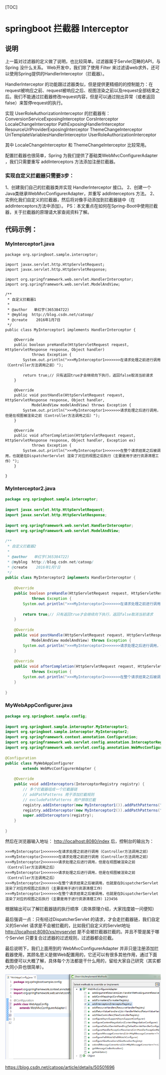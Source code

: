 [TOC]



# springboot 拦截器 Interceptor

## 说明

上一篇对过滤器的定义做了说明，也比较简单。过滤器属于Servlet范畴的API，与Spring 没什么关系。 
Web开发中，我们除了使用 Filter 来过滤请web求外，还可以使用Spring提供的HandlerInterceptor（拦截器）。

HandlerInterceptor 的功能跟过滤器类似，但是提供更精细的的控制能力：在request被响应之前、request被响应之后、视图渲染之前以及request全部结束之后。我们不能通过拦截器修改request内容，但是可以通过抛出异常（或者返回false）来暂停request的执行。

实现 UserRoleAuthorizationInterceptor 的拦截器有： 
ConversionServiceExposingInterceptor 
CorsInterceptor 
LocaleChangeInterceptor 
PathExposingHandlerInterceptor 
ResourceUrlProviderExposingInterceptor 
ThemeChangeInterceptor 
UriTemplateVariablesHandlerInterceptor 
UserRoleAuthorizationInterceptor

其中 LocaleChangeInterceptor 和 ThemeChangeInterceptor 比较常用。

配置拦截器也很简单，Spring 为我们提供了基础类WebMvcConfigurerAdapter ，我们只需要重写 addInterceptors 方法添加注册拦截器。

### 实现自定义拦截器只需要3步： 

1、创建我们自己的拦截器类并实现 HandlerInterceptor 接口。 
2、创建一个Java类继承WebMvcConfigurerAdapter，并重写 addInterceptors 方法。 
2、实例化我们自定义的拦截器，然后将对像手动添加到拦截器链中（在addInterceptors方法中添加）。 
PS：本文重点在如何在Spring-Boot中使用拦截器，关于拦截器的原理请大家查阅资料了解。

## 代码示例：

### MyInterceptor1.java

```
package org.springboot.sample.interceptor;

import javax.servlet.http.HttpServletRequest;
import javax.servlet.http.HttpServletResponse;

import org.springframework.web.servlet.HandlerInterceptor;
import org.springframework.web.servlet.ModelAndView;

/**
 * 自定义拦截器1
 *
 * @author   单红宇(365384722)
 * @myblog  http://blog.csdn.net/catoop/
 * @create    2016年1月7日
 */
public class MyInterceptor1 implements HandlerInterceptor {

    @Override
    public boolean preHandle(HttpServletRequest request, HttpServletResponse response, Object handler)
            throws Exception {
        System.out.println(">>>MyInterceptor1>>>>>>>在请求处理之前进行调用（Controller方法调用之前）");

        return true;// 只有返回true才会继续向下执行，返回false取消当前请求
    }

    @Override
    public void postHandle(HttpServletRequest request, HttpServletResponse response, Object handler,
            ModelAndView modelAndView) throws Exception {
        System.out.println(">>>MyInterceptor1>>>>>>>请求处理之后进行调用，但是在视图被渲染之前（Controller方法调用之后）");
    }

    @Override
    public void afterCompletion(HttpServletRequest request, HttpServletResponse response, Object handler, Exception ex)
            throws Exception {
        System.out.println(">>>MyInterceptor1>>>>>>>在整个请求结束之后被调用，也就是在DispatcherServlet 渲染了对应的视图之后执行（主要是用于进行资源清理工作）");
    }

}

```

### MyInterceptor2.java

```java
package org.springboot.sample.interceptor;

import javax.servlet.http.HttpServletRequest;
import javax.servlet.http.HttpServletResponse;

import org.springframework.web.servlet.HandlerInterceptor;
import org.springframework.web.servlet.ModelAndView;

/**
 * 自定义拦截器2
 *
 * @author   单红宇(365384722)
 * @myblog  http://blog.csdn.net/catoop/
 * @create    2016年1月7日
 */
public class MyInterceptor2 implements HandlerInterceptor {

    @Override
    public boolean preHandle(HttpServletRequest request, HttpServletResponse response, Object handler)
            throws Exception {
        System.out.println(">>>MyInterceptor2>>>>>>>在请求处理之前进行调用（Controller方法调用之前）");

        return true;// 只有返回true才会继续向下执行，返回false取消当前请求
    }

    @Override
    public void postHandle(HttpServletRequest request, HttpServletResponse response, Object handler,
            ModelAndView modelAndView) throws Exception {
        System.out.println(">>>MyInterceptor2>>>>>>>请求处理之后进行调用，但是在视图被渲染之前（Controller方法调用之后）");
    }

    @Override
    public void afterCompletion(HttpServletRequest request, HttpServletResponse response, Object handler, Exception ex)
            throws Exception {
        System.out.println(">>>MyInterceptor2>>>>>>>在整个请求结束之后被调用，也就是在DispatcherServlet 渲染了对应的视图之后执行（主要是用于进行资源清理工作）");
    }

}

```

### MyWebAppConfigurer.java

```java
package org.springboot.sample.config;

import org.springboot.sample.interceptor.MyInterceptor1;
import org.springboot.sample.interceptor.MyInterceptor2;
import org.springframework.context.annotation.Configuration;
import org.springframework.web.servlet.config.annotation.InterceptorRegistry;
import org.springframework.web.servlet.config.annotation.WebMvcConfigurerAdapter;

@Configuration
public class MyWebAppConfigurer 
        extends WebMvcConfigurerAdapter {

    @Override
    public void addInterceptors(InterceptorRegistry registry) {
        // 多个拦截器组成一个拦截器链
        // addPathPatterns 用于添加拦截规则
        // excludePathPatterns 用户排除拦截
        registry.addInterceptor(new MyInterceptor1()).addPathPatterns("/**");
        registry.addInterceptor(new MyInterceptor2()).addPathPatterns("/**");
        super.addInterceptors(registry);
    }

}

```

然后在浏览器输入地址： <http://localhost:8080/index> 后，控制台的输出为：

```
>>>MyInterceptor1>>>>>>>在请求处理之前进行调用（Controller方法调用之前）
>>>MyInterceptor2>>>>>>>在请求处理之前进行调用（Controller方法调用之前）
>>>MyInterceptor2>>>>>>>请求处理之后进行调用，但是在视图被渲染之前（Controller方法调用之后）
>>>MyInterceptor1>>>>>>>请求处理之后进行调用，但是在视图被渲染之前（Controller方法调用之后）
>>>MyInterceptor2>>>>>>>在整个请求结束之后被调用，也就是在DispatcherServlet 渲染了对应的视图之后执行（主要是用于进行资源清理工作）
>>>MyInterceptor1>>>>>>>在整个请求结束之后被调用，也就是在DispatcherServlet 渲染了对应的视图之后执行（主要是用于进行资源清理工作）123456
```

根据输出可以了解拦截器链的执行顺序（具体原理介绍，大家找度娘一问便知）

最后强调一点：只有经过DispatcherServlet 的请求，才会走拦截器链，我们自定义的Servlet 请求是不会被拦截的，比如我们自定义的Servlet地址 <http://localhost:8080/xs/myservlet> 是不会被拦截器拦截的。并且不管是属于哪个Servlet 只要复合过滤器的过滤规则，过滤器都会拦截。

最后说明下，我们上面用到的 WebMvcConfigurerAdapter 并非只是注册添加拦截器使用，其顾名思义是做Web配置用的，它还可以有很多其他作用，通过下面截图便可以大概了解，具体每个方法都是干什么用的，留给大家自己研究（其实都大同小异也很简单）。 

![image-20190224101843910](image-201902241018/image-20190224101843910.png)





https://blog.csdn.net/catoop/article/details/50501696